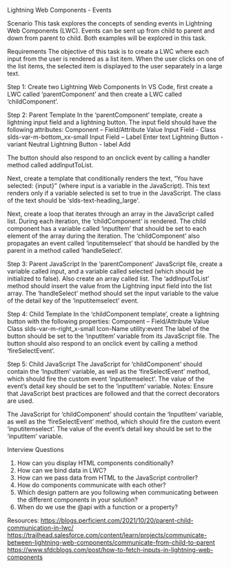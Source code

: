 Lightning Web Components - Events

Scenario
This task explores the concepts of sending events in Lightning Web Components (LWC). Events can be sent up from child to parent and down from parent to child. Both examples will be explored in this task.

Requirements
The objective of this task is to create a LWC where each input from the user is rendered as a list item. When the user clicks on one of the list items, the selected item is displayed to the user separately in a large text.

Step 1: Create two Lightning Web Components
In VS Code, first create a LWC called ‘parentComponent’ and then create a LWC called ‘childComponent’.

Step 2: Parent Template
In the ‘parentComponent’ template, create a lightning input field and a lightning button.
The input field should have the following attributes:
Component – Field/Attribute Value Input Field - Class slds-var-m-bottom_xx-small Input Field – Label Enter text Lightning Button - variant Neutral Lightning Button - label Add

The button should also respond to an onclick event by calling a handler method called addInputToList.

Next, create a template that conditionally renders the text, “You have selected: {input}” (where input is
a variable in the JavaScript). This text renders only if a variable selected is set to true in the JavaScript.
The class of the text should be ‘slds-text-heading_large'.

Next, create a loop that iterates through an array in the JavaScript called list. During each iteration, the
‘childComponent’ is rendered. The child component has a variable called ‘inputItem’ that should be set
to each element of the array during the iteration. The ‘childComponent’ also propagates an event
called ‘inputitemselect’ that should be handled by the parent in a method called ‘handleSelect’.

Step 3: Parent JavaScript
In the ‘parentComponent’ JavaScript file, create a variable called input, and a variable called selected
(which should be initialized to false). Also create an array called list.
The ‘addInputToList’ method should insert the value from the Lightning input field into the list array.
The ‘handleSelect’ method should set the input variable to the value of the detail key of the
‘inputitemselect’ event.

Step 4: Child Template
In the ‘childComponent template’, create a lightning button with the following properties:
Component – Field/Attribute Value
Class slds-var-m-right_x-small
Icon-Name utility:event
The label of the button should be set to the ‘inputItem’ variable from its JavaScript file. The button
should also respond to an onclick event by calling a method ‘fireSelectEvent’.

Step 5: Child JavaScript
The JavaScript for ‘childComponent’ should contain the ‘InputItem’ variable, as well as the
‘fireSelectEvent’ method, which should fire the custom event ‘inputitemselect’. The value of the
event’s detail key should be set to the ‘inputItem’ variable.
Notes: Ensure that JavaScript best practices are followed and that the correct decorators are used.

The JavaScript for ‘childComponent’ should contain the ‘InputItem’ variable, as well as
the ‘fireSelectEvent’ method, which should fire the custom event ‘inputitemselect’. The value of the
event’s detail key should be set to the ‘inputItem’ variable.

Interview Questions

1. How can you display HTML components conditionally?
2. How can we bind data in LWC?
3. How can we pass data from HTML to the JavaScript controller?
4. How do components communicate with each other?
5. Which design pattern are you following when communicating between the different
   components in your solution?
6. When do we use the @api with a function or a property?

Resources:
https://blogs.perficient.com/2021/10/20/parent-child-communication-in-lwc/
https://trailhead.salesforce.com/content/learn/projects/communicate-between-lightning-web-components/communicate-from-child-to-parent
https://www.sfdcblogs.com/post/how-to-fetch-inputs-in-lightning-web-components
